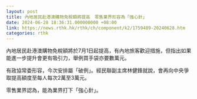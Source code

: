 ```yaml
---
layout: post
title: 內地居民赴港澳購物免稅額將提高　零售業界形容為「強心針」
date: 2024-06-28 18:36:31.000000000 +08:00
link: https://news.rthk.hk/rthk/ch/component/k2/1759489-20240628.htm
categories: rthk
---
```


內地居民赴港澳購物免稅額將於7月1日起提高，有內地旅客歡迎措施，但指出如果能進一步提升會更有吸引力，舉例買手袋亦要數萬元。

有政協常委形容，今次安排屬「破例」。經民聯副主席林健鋒就說，會再向中央爭取提高額度至每人每次2萬至3萬元。

零售業界認為，能為業界打下「強心針」。
